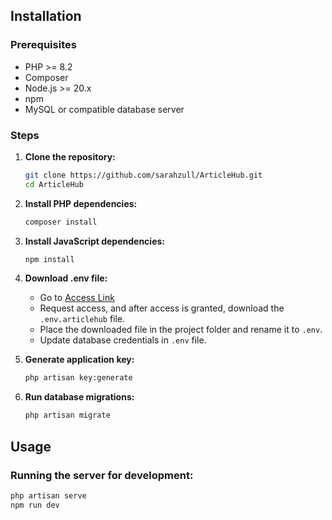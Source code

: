 ## Installation

### Prerequisites
- PHP >= 8.2
- Composer
- Node.js >= 20.x
- npm
- MySQL or compatible database server

### Steps

1. **Clone the repository:**
    ```bash
    git clone https://github.com/sarahzull/ArticleHub.git
    cd ArticleHub
    ```

2. **Install PHP dependencies:**
    ```bash
    composer install
    ```

3. **Install JavaScript dependencies:**
    ```bash
    npm install
    ```

4. **Download .env file:**
   - Go to [Access Link](https://shorturl.at/kyzH1)
   - Request access, and after access is granted, download the `.env.articlehub` file.
   - Place the downloaded file in the project folder and rename it to `.env`.
   - Update database credentials in `.env` file.

5. **Generate application key:**
    ```bash
    php artisan key:generate
    ```

6. **Run database migrations:**
    ```bash
    php artisan migrate
    ```

## Usage

### Running the server for development:

```bash
php artisan serve
npm run dev
